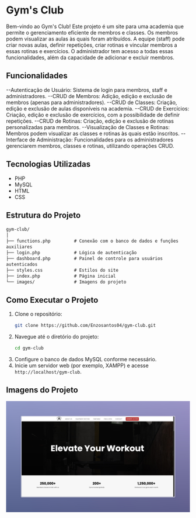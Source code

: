 # Gym's Club

Bem-vindo ao Gym's Club! Este projeto é um site para uma academia que permite o gerenciamento eficiente de membros e classes. Os membros podem visualizar as aulas às quais foram atribuídos. A equipe (staff) pode criar novas aulas, definir repetições, criar rotinas e vincular membros a essas rotinas e exercícios. O administrador tem acesso a todas essas funcionalidades, além da capacidade de adicionar e excluir membros.

## Funcionalidades

--Autenticação de Usuário: Sistema de login para membros, staff e administradores.
--CRUD de Membros: Adição, edição e exclusão de membros (apenas para administradores).
--CRUD de Classes: Criação, edição e exclusão de aulas disponíveis na academia.
--CRUD de Exercícios: Criação, edição e exclusão de exercícios, com a possibilidade de definir repetições.
--CRUD de Rotinas: Criação, edição e exclusão de rotinas personalizadas para membros.
--Visualização de Classes e Rotinas: Membros podem visualizar as classes e rotinas às quais estão inscritos.
--Interface de Administração: Funcionalidades para os administradores gerenciarem membros, classes e rotinas, utilizando operações CRUD.

## Tecnologias Utilizadas

- PHP
- MySQL
- HTML
- CSS

## Estrutura do Projeto

```
gym-club/
│
├── functions.php         # Conexão com o banco de dados e funções auxiliares
├── login.php             # Lógica de autenticação
├── dashboard.php         # Painel de controle para usuários autenticados
├── styles.css            # Estilos do site
├── index.php             # Página inicial
└── images/               # Imagens do projeto
```

## Como Executar o Projeto

1. Clone o repositório:
   ```bash
   git clone https://github.com/Enzosantos04/gym-club.git
   ```
2. Navegue até o diretório do projeto:
   ```bash
   cd gym-club
   ```
3. Configure o banco de dados MySQL conforme necessário.
4. Inicie um servidor web (por exemplo, XAMPP) e acesse `http://localhost/gym-club`.

## Imagens do Projeto

![Descrição da Imagem](imagensprojeto/home1.jpeg)
